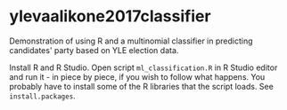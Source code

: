 # ylevaalikone2017classifier
Demonstration of using R and a multinomial classifier in predicting candidates' party based on YLE election data.

Install R and R Studio. 
Open script `ml_classification.R` in R Studio editor and run it - in piece by piece, if you wish to follow what happens. 
You probably have to install some of the R libraries that the script loads. See `install.packages`.


